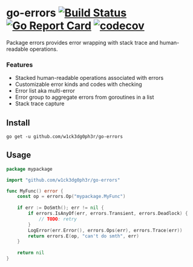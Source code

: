 # go-errors [![Build Status](https://travis-ci.com/w1ck3dg0ph3r/go-errors.svg?branch=master)](https://travis-ci.com/w1ck3dg0ph3r/go-errors) [![Go Report Card](https://goreportcard.com/badge/github.com/w1ck3dg0ph3r/go-errors)](https://goreportcard.com/report/github.com/w1ck3dg0ph3r/go-errors) [![codecov](https://codecov.io/gh/w1ck3dg0ph3r/go-errors/branch/master/graph/badge.svg?token=C8ZKJA2L4H)](https://codecov.io/gh/w1ck3dg0ph3r/go-errors)

Package errors provides error wrapping with stack trace and human-readable operations.

### Features

- Stacked human-readable operations associated with errors
- Customizable error kinds and codes with checking
- Error list aka multi-error
- Error group to aggregate errors from goroutines in a list
- Stack trace capture

## Install

```
go get -u github.com/w1ck3dg0ph3r/go-errors
```

## Usage

```go
package mypackage

import "github.com/w1ck3dg0ph3r/go-errors"

func MyFunc() error {
    const op = errors.Op("mypackage.MyFunc")
    
    if err := DoSmth(); err != nil {
    	if errors.IsAnyOf(err, errors.Transient, errors.Deadlock) {
    		// TODO: retry
        }
        LogError(err.Error(), errors.Ops(err), errors.Trace(err))
    	return errors.E(op, "can't do smth", err)
    }
    
    return nil
}
```